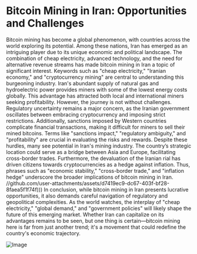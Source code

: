 # Bitcoin Mining in Iran: Opportunities and Challenges
Bitcoin mining has become a global phenomenon, with countries across the world exploring its potential. Among these nations, Iran has emerged as an intriguing player due to its unique economic and political landscape. The combination of cheap electricity, advanced technology, and the need for alternative revenue streams has made bitcoin mining in Iran a topic of significant interest. Keywords such as "cheap electricity," "Iranian economy," and "cryptocurrency mining" are central to understanding this burgeoning industry.
Iran's abundant supply of natural gas and hydroelectric power provides miners with some of the lowest energy costs globally. This advantage has attracted both local and international miners seeking profitability. However, the journey is not without challenges. Regulatory uncertainty remains a major concern, as the Iranian government oscillates between embracing cryptocurrency and imposing strict restrictions. Additionally, sanctions imposed by Western countries complicate financial transactions, making it difficult for miners to sell their mined bitcoins. Terms like "sanctions impact," "regulatory ambiguity," and "profitability" are crucial in evaluating the risks and rewards.
Despite these hurdles, many see potential in Iran's mining industry. The country’s strategic location could serve as a bridge between Asia and Europe, facilitating cross-border trades. Furthermore, the devaluation of the Iranian rial has driven citizens towards cryptocurrencies as a hedge against inflation. Thus, phrases such as "economic stability," "cross-border trade," and "inflation hedge" underscore the broader implications of bitcoin mining in Iran. 
 //github.com/user-attachments/assets/d7419ec9-dc67-403f-bf28-8faea5f1f74f)))
In conclusion, while bitcoin mining in Iran presents lucrative opportunities, it also demands careful navigation of regulatory and geopolitical complexities. As the world watches, the interplay of "cheap electricity," "global demand," and "government policies" will likely shape the future of this emerging market. Whether Iran can capitalize on its advantages remains to be seen, but one thing is certain—bitcoin mining here is far from just another trend; it's a movement that could redefine the country's economic trajectory.

![Image](https://github.com/user-attachments/assets/d7419ec9-dc67-403f-bf28-8faea5f1f74f)
